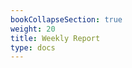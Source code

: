 ```yaml
---
bookCollapseSection: true
weight: 20
title: Weekly Report
type: docs
---
```


<p align='center'>
</p>

